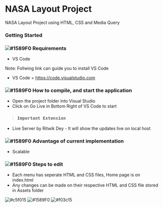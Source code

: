 # NASA Layout Project
 NASA Layout Project using  HTML, CSS and Media Query


### Getting Started


### ![#1589F0](https://via.placeholder.com/15/1589F0/1589F0.png)  Requirements
- VS Code

Note: Follwing link can guide you to install VS Code

- VS Code = https://code.visualstudio.com

### ![#1589F0](https://via.placeholder.com/15/1589F0/1589F0.png)  How to compile, and start the application

- Open the project folder into Visual Studio 
- Click on Go Live in Bottom Right of VS Code to start 

>### `Important Extension`
- Live Server by Ritwik Dey - It will show the updates live on local host 

### ![#1589F0](https://via.placeholder.com/15/1589F0/1589F0.png)  Advantage of current implementation
- Scalable

### ![#1589F0](https://via.placeholder.com/15/1589F0/1589F0.png)  Steps to edit
- Each menu has seperate HTML and CSS files, Home page is on index.html 
- Any changes can be made on their respective HTML and CSS file stored in Assets folder

![#c5f015](https://via.placeholder.com/15/c5f015/c5f015.png) 
![#1589F0](https://via.placeholder.com/15/1589F0/1589F0.png)
![#f03c15](https://via.placeholder.com/15/f03c15/f03c15.png)
